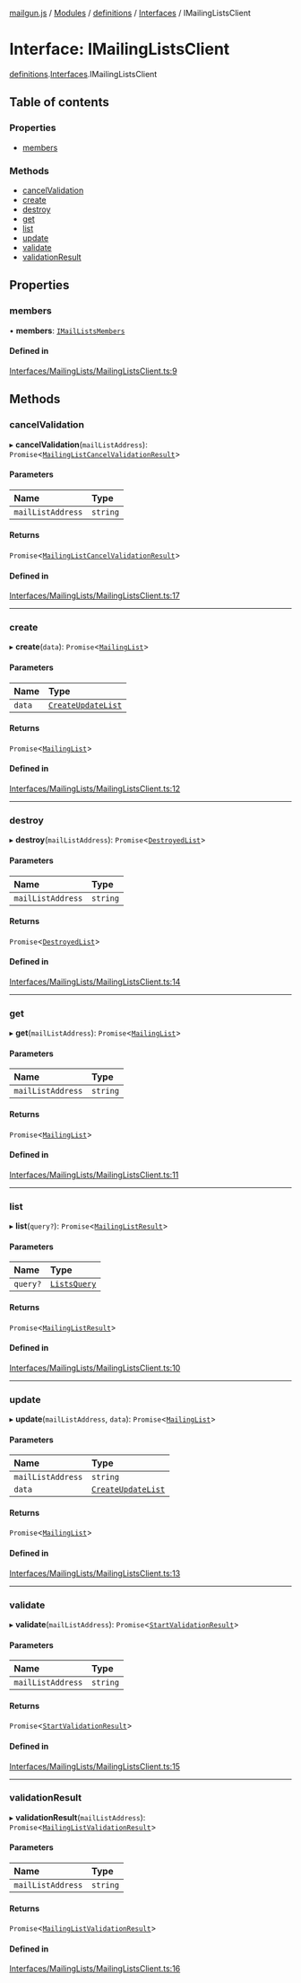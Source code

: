[mailgun.js](../README.md) / [Modules](../modules.md) / [definitions](../modules/definitions.md) / [Interfaces](../modules/definitions.Interfaces.md) / IMailingListsClient

# Interface: IMailingListsClient

[definitions](../modules/definitions.md).[Interfaces](../modules/definitions.Interfaces.md).IMailingListsClient

## Table of contents

### Properties

- [members](definitions.Interfaces.IMailingListsClient.md#members)

### Methods

- [cancelValidation](definitions.Interfaces.IMailingListsClient.md#cancelvalidation)
- [create](definitions.Interfaces.IMailingListsClient.md#create)
- [destroy](definitions.Interfaces.IMailingListsClient.md#destroy)
- [get](definitions.Interfaces.IMailingListsClient.md#get)
- [list](definitions.Interfaces.IMailingListsClient.md#list)
- [update](definitions.Interfaces.IMailingListsClient.md#update)
- [validate](definitions.Interfaces.IMailingListsClient.md#validate)
- [validationResult](definitions.Interfaces.IMailingListsClient.md#validationresult)

## Properties

### members

• **members**: [`IMailListsMembers`](definitions.Interfaces.IMailListsMembers.md)

#### Defined in

[Interfaces/MailingLists/MailingListsClient.ts:9](https://github.com/mailgun/mailgun.js/blob/73cbc82/lib/Interfaces/MailingLists/MailingListsClient.ts#L9)

## Methods

### cancelValidation

▸ **cancelValidation**(`mailListAddress`): `Promise`\<[`MailingListCancelValidationResult`](../modules/definitions.md#mailinglistcancelvalidationresult)\>

#### Parameters

| Name | Type |
| :------ | :------ |
| `mailListAddress` | `string` |

#### Returns

`Promise`\<[`MailingListCancelValidationResult`](../modules/definitions.md#mailinglistcancelvalidationresult)\>

#### Defined in

[Interfaces/MailingLists/MailingListsClient.ts:17](https://github.com/mailgun/mailgun.js/blob/73cbc82/lib/Interfaces/MailingLists/MailingListsClient.ts#L17)

___

### create

▸ **create**(`data`): `Promise`\<[`MailingList`](../modules/definitions.md#mailinglist)\>

#### Parameters

| Name | Type |
| :------ | :------ |
| `data` | [`CreateUpdateList`](../modules/definitions.md#createupdatelist) |

#### Returns

`Promise`\<[`MailingList`](../modules/definitions.md#mailinglist)\>

#### Defined in

[Interfaces/MailingLists/MailingListsClient.ts:12](https://github.com/mailgun/mailgun.js/blob/73cbc82/lib/Interfaces/MailingLists/MailingListsClient.ts#L12)

___

### destroy

▸ **destroy**(`mailListAddress`): `Promise`\<[`DestroyedList`](../modules/definitions.md#destroyedlist)\>

#### Parameters

| Name | Type |
| :------ | :------ |
| `mailListAddress` | `string` |

#### Returns

`Promise`\<[`DestroyedList`](../modules/definitions.md#destroyedlist)\>

#### Defined in

[Interfaces/MailingLists/MailingListsClient.ts:14](https://github.com/mailgun/mailgun.js/blob/73cbc82/lib/Interfaces/MailingLists/MailingListsClient.ts#L14)

___

### get

▸ **get**(`mailListAddress`): `Promise`\<[`MailingList`](../modules/definitions.md#mailinglist)\>

#### Parameters

| Name | Type |
| :------ | :------ |
| `mailListAddress` | `string` |

#### Returns

`Promise`\<[`MailingList`](../modules/definitions.md#mailinglist)\>

#### Defined in

[Interfaces/MailingLists/MailingListsClient.ts:11](https://github.com/mailgun/mailgun.js/blob/73cbc82/lib/Interfaces/MailingLists/MailingListsClient.ts#L11)

___

### list

▸ **list**(`query?`): `Promise`\<[`MailingListResult`](../modules/definitions.md#mailinglistresult)\>

#### Parameters

| Name | Type |
| :------ | :------ |
| `query?` | [`ListsQuery`](../modules/definitions.md#listsquery) |

#### Returns

`Promise`\<[`MailingListResult`](../modules/definitions.md#mailinglistresult)\>

#### Defined in

[Interfaces/MailingLists/MailingListsClient.ts:10](https://github.com/mailgun/mailgun.js/blob/73cbc82/lib/Interfaces/MailingLists/MailingListsClient.ts#L10)

___

### update

▸ **update**(`mailListAddress`, `data`): `Promise`\<[`MailingList`](../modules/definitions.md#mailinglist)\>

#### Parameters

| Name | Type |
| :------ | :------ |
| `mailListAddress` | `string` |
| `data` | [`CreateUpdateList`](../modules/definitions.md#createupdatelist) |

#### Returns

`Promise`\<[`MailingList`](../modules/definitions.md#mailinglist)\>

#### Defined in

[Interfaces/MailingLists/MailingListsClient.ts:13](https://github.com/mailgun/mailgun.js/blob/73cbc82/lib/Interfaces/MailingLists/MailingListsClient.ts#L13)

___

### validate

▸ **validate**(`mailListAddress`): `Promise`\<[`StartValidationResult`](../modules/definitions.md#startvalidationresult)\>

#### Parameters

| Name | Type |
| :------ | :------ |
| `mailListAddress` | `string` |

#### Returns

`Promise`\<[`StartValidationResult`](../modules/definitions.md#startvalidationresult)\>

#### Defined in

[Interfaces/MailingLists/MailingListsClient.ts:15](https://github.com/mailgun/mailgun.js/blob/73cbc82/lib/Interfaces/MailingLists/MailingListsClient.ts#L15)

___

### validationResult

▸ **validationResult**(`mailListAddress`): `Promise`\<[`MailingListValidationResult`](../modules/definitions.md#mailinglistvalidationresult)\>

#### Parameters

| Name | Type |
| :------ | :------ |
| `mailListAddress` | `string` |

#### Returns

`Promise`\<[`MailingListValidationResult`](../modules/definitions.md#mailinglistvalidationresult)\>

#### Defined in

[Interfaces/MailingLists/MailingListsClient.ts:16](https://github.com/mailgun/mailgun.js/blob/73cbc82/lib/Interfaces/MailingLists/MailingListsClient.ts#L16)
